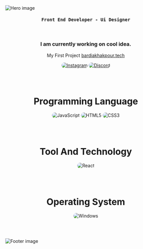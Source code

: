 <img src="https://cdn.discordapp.com/attachments/844973689292193824/915907835781599252/hero.png" alt="Hero image">

<div align="center">
    <h4 align="center"><samp> Front End Developer - Ui Designer </samp></h4>
</div>

<br>

<h3 align="center">
   I am currently working on cool idea.
</h3>

<p align="center">
    My First Project <a href="http://bardiakhakpour.tech" target="_follow" title="Bardia Khakpour">bardiakhakpour.tech</a>
</p>

<p align="center">
    <a href="https://instagram.com/bardiahero"><img src="https://img.shields.io/badge/Instagram-171717?style=for-the-badge&logo=instagram&logoColor=e92e2e" style="border-radius:15px" alt="Instagram"></a>
    <a href="https://discord.gg/SrPsF7Fdpf"><img src="https://img.shields.io/badge/Discord-171717?style=for-the-badge&logo=discord&logoColor=e92e2e" style="border-radius:15px" alt="Discord"></a>
</p>

<br><br>

<h1 align="center">
    Programming Language
</h1>

<div align="center">
    <img src="https://img.shields.io/badge/JavaScript-171717?style=for-the-badge&logo=javascript&logoColor=e92e2e" alt="JavaScript" style="border-radius:15px"/>
    <img src="https://img.shields.io/badge/HTML5-171717?style=for-the-badge&logo=html5&logoColor=e92e2e" alt="HTML5" style="border-radius:15px"/>
    <img src="https://img.shields.io/badge/CSS3-171717?style=for-the-badge&logo=css3&logoColor=e92e2e" alt="CSS3" style="border-radius:15px"/>
</div>

<br><br>

<h1 align="center">
    Tool And Technology
</h1>

<div align="center">
    <img src="https://img.shields.io/badge/React-171717?style=for-the-badge&logo=react&logoColor=e92e2e" alt="React"  style="border-radius:15px"/>
</div>

<br><br>

<h1 align="center">
    Operating System
</h1>

<p align="center">
  <img src="https://img.shields.io/badge/Windows-171717?style=for-the-badge&logo=windows&logoColor=e92e2e" alt="Windows"  style="border-radius:15px"/>
</p>

<br><br>




<img src="https://cdn.discordapp.com/attachments/844973689292193824/915914428929691648/footer.png" alt="Footer image">
